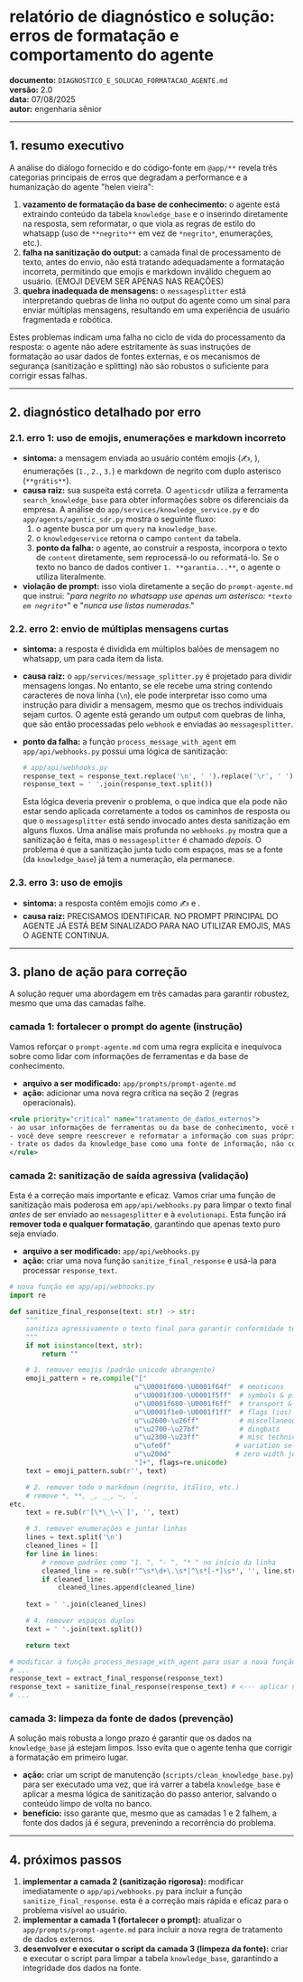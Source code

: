 #  relatório de diagnóstico e solução: erros de formatação e comportamento do agente

**documento:** `DIAGNOSTICO_E_SOLUCAO_FORMATACAO_AGENTE.md`  
**versão:** 2.0  
**data:** 07/08/2025  
**autor:** engenharia sênior

---

## 1. resumo executivo

A análise do diálogo fornecido e do código-fonte em `@app/**` revela três categorias principais de erros que degradam a performance e a humanização do agente "helen vieira":

1.  **vazamento de formatação da base de conhecimento:** o agente está extraindo conteúdo da tabela `knowledge_base` e o inserindo diretamente na resposta, sem reformatar, o que viola as regras de estilo do whatsapp (uso de `**negrito**` em vez de `*negrito*`, enumerações, etc.).
2.  **falha na sanitização do output:** a camada final de processamento de texto, antes do envio, não está tratando adequadamente a formatação incorreta, permitindo que emojis e markdown inválido cheguem ao usuário. (EMOJI DEVEM SER APENAS NAS REAÇÕES)
3.  **quebra inadequada de mensagens:** o `messagesplitter` está interpretando quebras de linha no output do agente como um sinal para enviar múltiplas mensagens, resultando em uma experiência de usuário fragmentada e robótica.

Estes problemas indicam uma falha no ciclo de vida do processamento da resposta: o agente não adere estritamente às suas instruções de formatação ao usar dados de fontes externas, e os mecanismos de segurança (sanitização e splitting) não são robustos o suficiente para corrigir essas falhas.

---

## 2. diagnóstico detalhado por erro

### 2.1. erro 1: uso de emojis, enumerações e markdown incorreto

-   **sintoma:** a mensagem enviada ao usuário contém emojis (✍️, ), enumerações (`1.`, `2.`, `3.`) e markdown de negrito com duplo asterisco (`**grátis**`).
-   **causa raiz:** sua suspeita está correta. O `agenticsdr` utiliza a ferramenta `search_knowledge_base` para obter informações sobre os diferenciais da empresa. A análise do `app/services/knowledge_service.py` e do `app/agents/agentic_sdr.py` mostra o seguinte fluxo:
    1.  o agente busca por um `query` na `knowledge_base`.
    2.  o `knowledgeservice` retorna o campo `content` da tabela.
    3.  **ponto da falha:** o agente, ao construir a resposta, incorpora o texto de `content` diretamente, sem reprocessá-lo ou reformatá-lo. Se o texto no banco de dados contiver `1. **garantia...**`, o agente o utiliza literalmente.
-   **violação de prompt:** isso viola diretamente a seção do `prompt-agente.md` que instrui: "*para negrito no whatsapp use apenas um asterisco: `*texto em negrito*`*" e "*nunca use listas numeradas*."

### 2.2. erro 2: envio de múltiplas mensagens curtas

-   **sintoma:** a resposta é dividida em múltiplos balões de mensagem no whatsapp, um para cada item da lista.
-   **causa raiz:** o `app/services/message_splitter.py` é projetado para dividir mensagens longas. No entanto, se ele recebe uma string contendo caracteres de nova linha (`\n`), ele pode interpretar isso como uma instrução para dividir a mensagem, mesmo que os trechos individuais sejam curtos. O agente está gerando um output com quebras de linha, que são então processadas pelo `webhook` e enviadas ao `messagesplitter`.
-   **ponto da falha:** a função `process_message_with_agent` em `app/api/webhooks.py` possui uma lógica de sanitização:

    ```python
    # app/api/webhooks.py
    response_text = response_text.replace('\n', ' ').replace('\r', ' ').strip()
    response_text = ' '.join(response_text.split())
    ```

    Esta lógica deveria prevenir o problema, o que indica que ela pode não estar sendo aplicada corretamente a todos os caminhos de resposta ou que o `messagesplitter` está sendo invocado antes desta sanitização em alguns fluxos. Uma análise mais profunda no `webhooks.py` mostra que a sanitização é feita, mas o `messagesplitter` é chamado *depois*. O problema é que a sanitização junta tudo com espaços, mas se a fonte (da `knowledge_base`) já tem a numeração, ela permanece.

### 2.3. erro 3: uso de emojis

-   **sintoma:** a resposta contém emojis como ✍️ e .
-   **causa raiz:** PRECISAMOS IDENTIFICAR. NO PROMPT PRINCIPAL DO AGENTE JÁ ESTÁ BEM SINALIZADO PARA NAO UTILIZAR EMOJIS, MAS O AGENTE CONTINUA.

---

## 3. plano de ação para correção

A solução requer uma abordagem em três camadas para garantir robustez, mesmo que uma das camadas falhe.

### camada 1: fortalecer o prompt do agente (instrução)

Vamos reforçar o `prompt-agente.md` com uma regra explícita e inequívoca sobre como lidar com informações de ferramentas e da base de conhecimento.

-   **arquivo a ser modificado:** `app/prompts/prompt-agente.md`
-   **ação:** adicionar uma nova regra crítica na seção 2 (regras operacionais).

```xml
<rule priority="critical" name="tratamento_de_dados_externos">
- ao usar informações de ferramentas ou da base de conhecimento, você nunca deve copiar o conteúdo diretamente.
- você deve sempre reescrever e reformatar a informação com suas próprias palavras, seguindo o tom de helen vieira e as regras de formatação do whatsapp (*negrito*, sem emojis, sem enumerações).
- trate os dados da knowledge_base como uma fonte de informação, não como um texto pronto para ser enviado.
</rule>
```

### camada 2: sanitização de saída agressiva (validação)

Esta é a correção mais importante e eficaz. Vamos criar uma função de sanitização mais poderosa em `app/api/webhooks.py` para limpar o texto final *antes* de ser enviado ao `messagesplitter` e à `evolutionapi`. Esta função irá **remover toda e qualquer formatação**, garantindo que apenas texto puro seja enviado.

-   **arquivo a ser modificado:** `app/api/webhooks.py`
-   **ação:** criar uma nova função `sanitize_final_response` e usá-la para processar `response_text`.

```python
# nova função em app/api/webhooks.py
import re

def sanitize_final_response(text: str) -> str:
    """
    sanitiza agressivamente o texto final para garantir conformidade total com as regras de formatação do whatsapp, removendo todo o markdown e emojis.
    """
    if not isinstance(text, str):
        return ""

    # 1. remover emojis (padrão unicode abrangente)
    emoji_pattern = re.compile("["
                               u"\U0001f600-\U0001f64f"  # emoticons
                               u"\U0001f300-\U0001f5ff"  # symbols & pictographs
                               u"\U0001f680-\U0001f6ff"  # transport & map symbols
                               u"\U0001f1e0-\U0001f1ff"  # flags (ios)
                               u"\u2600-\u26ff"          # miscellaneous symbols
                               u"\u2700-\u27bf"          # dingbats
                               u"\u2300-\u23ff"          # misc technical
                               u"\ufe0f"                # variation selector
                               u"\u200d"                # zero width joiner
                               "]+", flags=re.unicode)
    text = emoji_pattern.sub(r'', text)

    # 2. remover todo o markdown (negrito, itálico, etc.)
    # remove *, **, _, __, ~, `,
etc.
    text = re.sub(r'[\*\_\~\`]', '', text)

    # 3. remover enumerações e juntar linhas
    lines = text.split('\n')
    cleaned_lines = []
    for line in lines:
        # remove padrões como "1. ", "- ", "* " no início da linha
        cleaned_line = re.sub(r'^\s*\d+\.\s*|^\s*[-*]\s*', '', line.strip())
        if cleaned_line:
            cleaned_lines.append(cleaned_line)
    
    text = ' '.join(cleaned_lines)

    # 4. remover espaços duplos
    text = ' '.join(text.split())

    return text

# modificar a função process_message_with_agent para usar a nova função
# ...
response_text = extract_final_response(response_text)
response_text = sanitize_final_response(response_text) # <--- aplicar nova sanitização
# ...
```

### camada 3: limpeza da fonte de dados (prevenção)

A solução mais robusta a longo prazo é garantir que os dados na `knowledge_base` já estejam limpos. Isso evita que o agente tenha que corrigir a formatação em primeiro lugar.

-   **ação:** criar um script de manutenção (`scripts/clean_knowledge_base.py`) para ser executado uma vez, que irá varrer a tabela `knowledge_base` e aplicar a mesma lógica de sanitização do passo anterior, salvando o conteúdo limpo de volta no banco.
-   **benefício:** isso garante que, mesmo que as camadas 1 e 2 falhem, a fonte dos dados já é segura, prevenindo a recorrência do problema.

---

## 4. próximos passos

1.  **implementar a camada 2 (sanitização rigorosa):** modificar imediatamente o `app/api/webhooks.py` para incluir a função `sanitize_final_response`. esta é a correção mais rápida e eficaz para o problema visível ao usuário.
2.  **implementar a camada 1 (fortalecer o prompt):** atualizar o `app/prompts/prompt-agente.md` para incluir a nova regra de tratamento de dados externos.
3.  **desenvolver e executar o script da camada 3 (limpeza da fonte):** criar e executar o script para limpar a tabela `knowledge_base`, garantindo a integridade dos dados na fonte.
